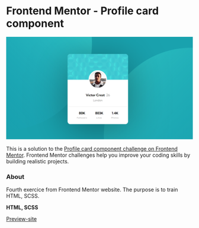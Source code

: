 # Frontend Mentor - Profile card component

![Design preview for the Profile card component coding challenge](./design/render.png)

This is a solution to the [Profile card component challenge on Frontend Mentor](https://www.frontendmentor.io/challenges/profile-card-component-cfArpWshJ). Frontend Mentor challenges help you improve your coding skills by building realistic projects. 

### About

Fourth exercice from Frontend Mentor website. The purpose is to train HTML, SCSS.

**HTML, SCSS**

[Preview-site](https://florianjourde.github.io/Frontend-Mentor-4-Profile-card-component)